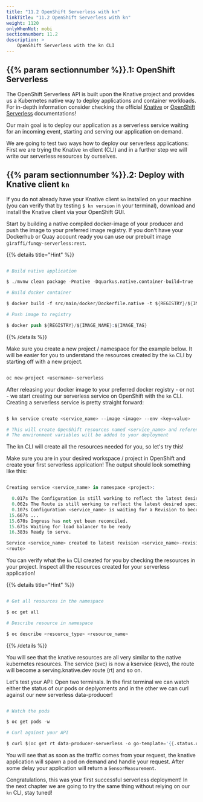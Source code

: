 ```yaml
---
title: "11.2 OpenShift Serverless with kn"
linkTitle: "11.2 OpenShift Serverless with kn"
weight: 1120
onlyWhenNot: mobi
sectionnumber: 11.2
description: >
    OpenShift Serverless with the kn CLI
---
```


## {{% param sectionnumber %}}.1: OpenShift Serverless

The OpenShift Serverless API is built upon the Knative project and provides us a Kubernetes native way to deploy applications and container workloads. For in-depth information consider checking the official [Knative](https://knative.dev/) or [OpenShift Serverless](https://www.openshift.com/learn/topics/serverless) documentations!

Our main goal is to deploy our application as a serverless service waiting for an incoming event, starting and serving our application on demand.

We are going to test two ways how to deploy our serverless applications: First we are trying the Knative `kn` client (CLI) and in a further step we will write our serverless resources by ourselves.


## {{% param sectionnumber %}}.2: Deploy with Knative client `kn`

If you do not already have your Knative client `kn` installed on your machine (you can verify that by testing `$ kn version` in your terminal), download and install the Knative client via your OpenShift GUI.

Start by building a native compiled docker-image of your producer and push the image to your preferred image registry. If you don't have your Dockerhub or Quay account ready you can use our prebuilt image `g1raffi/funqy-serverless:rest`.

{{% details title="Hint" %}}

```s

# Build native application

$ ./mvnw clean package -Pnative -Dquarkus.native.container-build=true

# Build docker container

$ docker build -f src/main/docker/Dockerfile.native -t ${REGISTRY}/${IMAGE_NAME}:${IMAGE_TAG} .

# Push image to registry

$ docker push ${REGISTRY}/${IMAGE_NAME}:${IMAGE_TAG}

```

{{% /details %}}

Make sure you create a new project / namespace for the example below. It will be easier for you to understand the resources created by the `kn` CLI by starting off with a new project.

```s

oc new-project <username>-serverless

```

After releasing your docker image to your preferred docker registry - or not - we start creating our serverless service on OpenShift with the `kn` CLI. Creating a serverless service is pretty straight forward:

```s

$ kn service create <service_name> --image <image> --env <key=value>

# This will create OpenShift resources named <service_name> and referencing the <image>
# The environment variables will be added to your deployment

```

The kn CLI will create all the resources needed for you, so let's try this!

Make sure you are in your desired workspace / project in OpenShift and create your first serverless application! The output should look something like this:

```s

Creating service <service_name> in namespace <project>:

  0.017s The Configuration is still working to reflect the latest desired specification.
  0.062s The Route is still working to reflect the latest desired specification.
  0.107s Configuration <service_name> is waiting for a Revision to become ready.
 15.667s ...
 15.670s Ingress has not yet been reconciled.
 15.671s Waiting for load balancer to be ready
 16.383s Ready to serve.

Service <service_name> created to latest revision <service_name>-revision_number is available at URL: 
<route>

```

You can verify what the `kn` CLI created for you by checking the resources in your project. Inspect all the resources created for your serverless application!

{{% details title="Hint" %}}

```s

# Get all resources in the namespace

$ oc get all

# Describe resource in namespace

$ oc describe <resource_type> <resource_name>

```

{{% /details %}}

You will see that the knative resources are all very similar to the native kubernetes resources. The service (svc) is now a kservice (ksvc), the route will become a serving.knative.dev route (rt) and so on.

Let's test your API: Open two terminals. In the first terminal we can watch either the status of our pods or deplyoments and in the other we can curl against our new serverless data-producer!

```s

# Watch the pods

$ oc get pods -w

# Curl against your API

$ curl $(oc get rt data-producer-serverless -o go-template='{{.status.url}}')/data

```

You will see that as soon as the traffic comes from your request, the knative application will spawn a pod on demand and handle your request. After some delay your application will return a `SensorMeasurement`.

Congratulations, this was your first successful serverless deployment! In the next chapter we are going to try the same thing without relying on our `kn` CLI, stay tuned!
